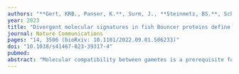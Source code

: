 ```yaml
---
authors: "**Gert, KRB., Panser, K.**, Surm, J., **Steinmetz, BS.**, Schleiffer, A., Jovine, L., Moran, Y., Kondrashov, F., **Pauli, A.***"
year: 2023
title: "Divergent molecular signatures in fish Bouncer proteins define cross-fertilization boundaries"
journal: Nature Communications
pages: "14, 3506 (bioRxiv: 10.1101/2022.09.01.506233)"
doi: "10.1038/s41467-023-39317-4"
pubmed: 
abstract: "Molecular compatibility between gametes is a prerequisite for successful fertilization. As long as a sperm and egg can recognize and bind each other via their surface proteins, gamete fusion may occur even between members of separate species, resulting in hybrids that can impact speciation. The egg membrane protein Bouncer confers species specificity to gamete interactions between medaka and zebrafish, preventing their cross-fertilization. Here, we leverage this specificity to uncover distinct amino acid residues and N-glycosylation patterns that differentially influence the function of medaka and zebrafish Bouncer and contribute to cross-species incompatibility. Curiously, in contrast to the specificity observed for medaka and zebrafish Bouncer, seahorse and fugu Bouncer are compatible with both zebrafish and medaka sperm, in line with the pervasive purifying selection that dominates Bouncer’s evolution. The Bouncer-sperm interaction is therefore the product of seemingly opposing evolutionary forces that, for some species, restrict fertilization to closely related fish, and for others, allow broad gamete compatibility that enables hybridization."
---
```

